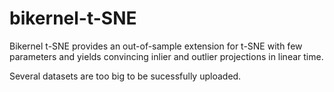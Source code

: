 # bikernel-t-SNE
Bikernel t-SNE provides an out-of-sample extension for t-SNE  with few parameters and yields convincing inlier and outlier projections in linear time.

Several datasets are too big to be sucessfully uploaded.
